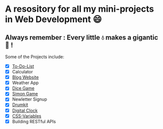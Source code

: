 # A resository for all my mini-projects in Web Development :smile:
## Always remember : Every little 💧 makes a gigantic 🌊 !
Some of the Projects include:
- [x] [To-Do-List](https://secure-plains-24068.herokuapp.com/)
- [x] Calculator
- [x] [Blog Website](https://cryptic-inlet-92269.herokuapp.com/)
- [x] Weather App
- [x] [Dice Game](https://vibhukumar10.github.io/Dicegame/)
- [x] [Simon Game](https://vibhukumar10.github.io/Simon-Game/)
- [x] Newletter Signup
- [x] [Drumkit](https://vibhukumar10.github.io/Drumkit/)
- [x] [Digital Clock](https://vibhukumar10.github.io/Digital-Clock/)
- [x] [CSS-Variables](https://vibhukumar10.github.io/CSS-Variables/) 
- [x] Building RESTful APIs
